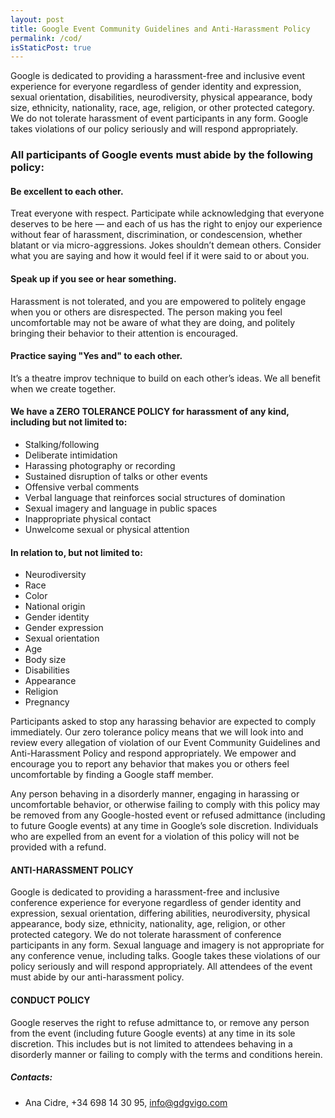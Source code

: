 ```yaml
---
layout: post
title: Google Event Community Guidelines and Anti-Harassment Policy
permalink: /cod/
isStaticPost: true
---
```


Google is dedicated to providing a harassment-free and inclusive event experience for everyone regardless of gender identity and expression, sexual orientation, disabilities, neurodiversity, physical appearance, body size, ethnicity, nationality, race, age, religion, or other protected category. We do not tolerate harassment of event participants in any form. Google takes violations of our policy seriously and will respond appropriately.

### All participants of Google events must abide by the following policy:


#### __Be excellent to each other.__
Treat everyone with respect. Participate while acknowledging that everyone deserves to be here — and each of us has the right to enjoy our experience without fear of harassment, discrimination, or condescension, whether blatant or via micro-aggressions. Jokes shouldn’t demean others. Consider what you are saying and how it would feel if it were said to or about you.

#### __Speak up if you see or hear something.__
Harassment is not tolerated, and you are empowered to politely engage when you or others are disrespected. The person making you feel uncomfortable may not be aware of what they are doing, and politely bringing their behavior to their attention is encouraged.

#### __Practice saying "Yes and" to each other.__
It’s a theatre improv technique to build on each other’s ideas. We all benefit when we create together.

#### __We have a ZERO TOLERANCE POLICY for harassment of any kind, including but not limited to:__
* Stalking/following
* Deliberate intimidation
* Harassing photography or recording
* Sustained disruption of talks or other events
* Offensive verbal comments
* Verbal language that reinforces social structures of domination
* Sexual imagery and language in public spaces
* Inappropriate physical contact
* Unwelcome sexual or physical attention

#### __In relation to, but not limited to:__
* Neurodiversity
* Race
* Color
* National origin
* Gender identity
* Gender expression
* Sexual orientation
* Age
* Body size
* Disabilities
* Appearance
* Religion
* Pregnancy

Participants asked to stop any harassing behavior are expected to comply immediately. Our zero tolerance policy means that we will look into and review every allegation of violation of our Event Community Guidelines and Anti-Harassment Policy and respond appropriately. We empower and encourage you to report any behavior that makes you or others feel uncomfortable by finding a Google staff member.

Any person behaving in a disorderly manner, engaging in harassing or uncomfortable behavior, or otherwise failing to comply with this policy may be removed from any Google-hosted event or refused admittance (including to future Google events) at any time in Google’s sole discretion. Individuals who are expelled from an event for a violation of this policy will not be provided with a refund.

#### __ANTI-HARASSMENT POLICY__
Google is dedicated to providing a harassment-free and inclusive conference experience for everyone regardless of gender identity and expression, sexual orientation, differing abilities, neurodiversity, physical appearance, body size, ethnicity, nationality, age, religion, or other protected category. We do not tolerate harassment of conference participants in any form. Sexual language and imagery is not appropriate for any conference venue, including talks. Google takes these violations of our policy seriously and will respond appropriately. All attendees of the event must abide by our anti-harassment policy.

#### __CONDUCT POLICY__
Google reserves the right to refuse admittance to, or remove any person from the event (including future Google events) at any time in its sole discretion. This includes but is not limited to attendees behaving in a disorderly manner or failing to comply with the terms and conditions herein.



##### Contacts:

- Ana Cidre, +34 698 14 30 95, [info@gdgvigo.com](mailto:info@gdgvigo.com)

<img class="img-responsive feature-image" src="{{ site.baseurl }}/img/posts/cod.jpg" style="display:none">